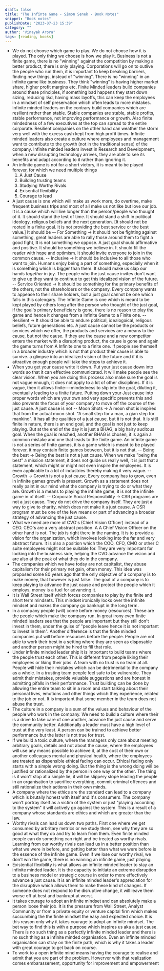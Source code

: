 ```yaml
---
draft: false
title: "The Infinte Game - Simon Senek - Book Notes"
snippet: "Book notes"
publishDate: "2023-07-23 15:39"
category: ""
author: "Vinayak Arora"
tags: [reading, books]
---
```

- We do not choose which game to play. We do not choose how it is played. The only thing we choose is how we play it. Business is not a finite game, there is no "winning" against the competition by making a better product, there  is only playing. Corporations will go on to outlive the people who run them, it is important to keep breaking barriers, finding new things, instead of "winning". There is no "winning" in an infinite game like business. They think "winning" is having higher market share, higher profit margins etc. Finite Minded leaders build companies around these principles, if something bad happens they start down sizing, reducing r&d, having mass layoffs, this can keep the employees in a mindset of self preservation which often leads to more mistakes. Infinite minded leaders on the contrary build companies which are resilient rather than stable. Stable companies are stable, stable profits, stable performance, not improving performance or growth. Also finite mindedness of a few executives at the top can spread to the entire corporate. Resilient companies on the other hand can weather the storm very well with the excess cash kept from high profit times.  Infinite minded leaders also create a culture where employees and management want to contribute to the growth (not in the traditional sense) of the company.  Infinite minded leaders invest in Research and Development, when a new disrupting technology arrives, they are able to see its benefits and adapt according to it rather than ignoring it.
- An infinite game is not for a short victory, it is meant to be played forever, for which we need multiple things
  1.  A Just Cause
  2.  Building trusting teams
  3.  Studying Worthy Rivals
  4.  Exisential flexibility
  5.  Courage to lead
- A just cause is one which will make us work more, do overtime, make frequent business trips and most of all make us not like but love our job. It is a cause which will live longer than the person/people who thought of it. It should stand the test of time.  It should stand a shift in political ideology, religous beliefs and the next generation. [It should not be rooted in a finite goal. It is not providing the best service or the best value.] It should be
  -- For Something -> It should not be fighting against something, great leaders are able to rally those around them to fight a good fight,  It is not something we oppose. A just goal should affirmative and positive. It should be something we believe in. It should fill the reader with hope and optimism. It should invite everyone to join in the common cause. 
  -- Inclusive -> It should be inclusive to all those who want to join. Humans enjoy being a part of something, especially when it is something which is bigger than them. It should make us clap our hands *together* in joy. The people who the just cause invites don't want to give up they want to continue to get this idealized vision of the future.  
  -- Service Oriented -> It should be something for the primary benefits of the others, not the shareholders or the company. Every company wants to appease to their share holders, but a just goal cannot be one which falls in this cateogary. The Infinite Game is one which is meant to be kept played by others long after the person who thought of the just goal, if the goal's primary beneficiary is gone, there is no reason to play the game and hence it changes from a Infinite Game to a Finite one. 
  -- Resilient -> It should be able to endure political, idealogoical, religous beliefs, future generations etc. A just cause cannot be the products or services which we offer, the products and services are a means to the cause, but not the cause. If they are the cause and a new competitor enters the market with a disrupting product, the cause is gone and again the game turns from A Infinite one to a finite one.  If people see themself in a broader industry which is not that product their cause is able to survive. 
  a glimpse into an idealized vision of the future and if it is attractive enough people will take the steps to achieve it.
- When you get your cause write it down. Put your just cause down into words so that it can effective communicated. It will make people see the clear vision. When you are doing this process also make sure the goal is not vague enough, it does not apply to a lot of other disciplines. If it is vague, then it allows finite---mindedness to slip into the goal, diluting it, eventually leading to a finite future. Putting down your Just cause into proper words which are your own and very specific prevents this and also prevents the focus of your company to move off the course of the just cause. A just cause is not
  -- Moon Shots -> A moon shot is inspired that from the actual moon shot. "A small step for a man, a gian step for mankind". It has all the qualities of a just cause, but it is not that. It is still finite in nature, there is an end goal, and the goal is not just to keep playing. But at the end of the day it is just a BHAG, a big hairy auditous goal. When the goal is reached, another BHAG is chosen, it is again a common mistake and one that leads to the finite game. An infinite game is not a series of finite games, it is a game which is meant to be played forever, it may contain finite games between, but it is not that. 
  -- Being the best -> Being the best is not a just cause. When we make "being the best" a mission statement, it does not guide us really well, it is just that a statement, which might or might not even inspire the employees. It is even applicable to  a lot of industries thereby making it very vague. 
  -- Growth -> Growth is not a just cause. Every company has to grow, even in infinite games growth is present. Growth as a statement does not really paint in our mind what the company is trying to do or what they are. Growth is a means to  playing the infinite game, it is not the infinite game in of itself.
  -- Corporate Social Responsibility -> CSR programs are not a just cause. They do not drive the company itself. They are just a way to give to charity, which does not make it a just cause. A CSR program must be one of the few means or part of advancing a broader strategy of advancing the just cause.
- What we need are more of CVO's (Chief Vision Officer) instead of a CEO. CEO's are a very abstract position. A A Chief Vision Officer on the other hand is not. The job is right there in the naming. It is to provide a vision for the organization, which involves looking into the far and very abstract future. It is also a position which the COO, CFO, CMO or other C suite employees might not be suitable for. They are very important for looking into the business side, helping the CVO advance the vision and are also at the peak of what they do in the company.
- The companies which we have today are not capitalist, they abuse capitalism for their primary net gain, often money. This idea was proposed some 80 years ago that the only objective of a company is to make money, that however is just false. The goal of a company is to keep playing to advance the just cause and  protect the people which it employs, money is a fuel for advancing it.
- It is Wall Street itself which forces companies to play by the finite and short term mindsets. This mindset ironically looks over the infinite mindset and makes the company go bankrupt in the long term.
- In a company people (will) come before money (resources). These are the people which make the company run. In great irony even finite minded leaders see that the people are important but they still don't invest in them, under the guise of "people leave hence it is not important to invest in them".  Another difference is that the finite minded companies put will before resources before the people. People are not able to work their best in a setting where they are seen as disposable and another person might be hired to fill that role.
- Under infinite minded leader ship it is important to build teams where the people trust each other. This is different from people liking their employees or liking their jobs. A team with no trust is no team at all. People will hide their mistakes which can be detrimental to the company as a whole. In a trusting team people feel safe to be vulnerable. They admit their mistakes, provide valuable suggestions and are honest in admitting pifalls in their performance. Trust building can be done by allowing the entire team to sit in a room and start talking about their personal lives, emotions and other things which they experience, related to the job or not. It is important that some member in the team does not abuse the trust.
- The culture in a company is a sum of the values and behaviour of the people who work in the company. We need to build a culture where their is a drive to take care of one another, advance the just cause and serve the community better.  Additionally a leader must have a high level of trust at the very least. A person can be trained to achieve better performance but the latter is not true for trust.
- If we build a toxic culture, where the managers only care about meeting arbitrary goals, details and not about the cause, where the employees will use any means possible to achieve it, at the cost of their own or another colleagues mental and physical health, where the employees are treated as dispensible ethical fading can occur. Ethical fading only starts with a simple wrong doing. But the thing is the wrong doing will be justified or rationalized by the person in one way or the other. The thing is it won't stop at a simple lie, it will be slippery slope leading the people in an organisation to sacrifice everything, commit criminal offences and still rationalize their actions in their own minds.
- A company where the ethics are the standard can lead to a company which is brutally honest with itself and it's consumers. The company won't portray itself as a victim of the system or just "playing according to the system" it will actively go against the system. This is a result of a company whose standards are ethics and which are greater than the law.
- Worthy rivals can lead us down two paths. First one where we get consumed by arbritary metrics or we study them, see why they are so good at what they do and try to learn from them. Even finite minded people can do something can right and be treated as worthy rivals. Learning from our worthy rivals can lead us in a better position than what we were in before, and getting better than what we were before is the essence of the infinite game. Even if we lose our worthy rival, we don't win the game, there is no winning an infinite game, just playing.
- Existential flexibility is what allows an infinite minded leader to stay an infinite minded leader. It is the capacity to initiate an extreme disruption to a business model or strategic course in order to more effectively advance a just cause. It is an infinite minded leader's appreciation for the disruptive which allows them to make these kind of changes. If someone does not respond to the disruptive change, it will leave them worse off at best and bankrupt at worst.
- It takes courage to adopt an infinite mindset and can absolutely make a person loose their job. It is the pressure from Wall Street, Analyst Community or from a private equity or venture capital firm which makes succumbing the the finite mindset the easy and expected choice. It is this reason only why it takes courage to adopt an infinite mindset. The bet way to find this is with a purpose which inspires us aka a just cause. There is no such thing as a perfectly infinite minded leader and there is no such thing as a infinite minded organisation. Even an infinite minded organisation can stray on the finite path, which is why it takes a leader with great courage to get back on course.
- To work to a open infinite mind means having the courage to realise and admit that you are part of the problem. Howerver with that realization comes embarassement, opportunity for improvement and empowerment